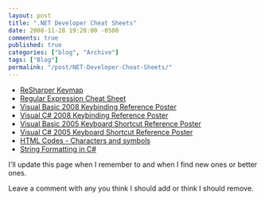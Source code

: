 ```yaml
---
layout: post
title: ".NET Developer Cheat Sheets"
date: 2008-11-28 19:28:00 -0500
comments: true
published: true
categories: ["blog", "Archive"]
tags: ["Blog"]
permalink: "/post/NET-Developer-Cheat-Sheets/"
---
```

<!-- more -->



<ul>
<li><a href="http://www.jetbrains.com/resharper/documentation/ReSharper30DefaultKeymap_2.pdf" target="_blank">ReSharper Keymap</a></li>
<li><a href="http://regexlib.com/CheatSheet.aspx" target="_blank">Regular Expression Cheat Sheet</a></li>
<li><a href="http://www.microsoft.com/downloads/details.aspx?familyid=255b8cf1-f6bd-4b55-bb42-dd1a69315833&amp;displaylang=en" target="_blank">Visual Basic 2008 Keybinding Reference Poster</a></li>
<li><a href="http://www.microsoft.com/downloads/details.aspx?FamilyID=e5f902a8-5bb5-4cc6-907e-472809749973&amp;displaylang=en" target="_blank">Visual C# 2008 Keybinding Reference Poster</a></li>
<li><a href="http://www.microsoft.com/downloads/details.aspx?FamilyID=6bb41456-9378-4746-b502-b4c5f7182203&amp;DisplayLang=en" target="_blank">Visual Basic 2005 Keyboard Shortcut Reference Poster</a></li>
<li><a href="http://www.microsoft.com/downloads/details.aspx?familyid=C15D210D-A926-46A8-A586-31F8A2E576FE&amp;displaylang=en" target="_blank">Visual C# 2005 Keyboard Shortcut Reference Poster</a></li>
<li><a href="http://www.ascii.cl/htmlcodes.htm">HTML Codes - Characters and symbols</a></li>
<li><a href="http://blog.stevex.net/index.php/string-formatting-in-csharp/">String Formatting in C#</a></li>
</ul>
<p>I'll update this page when I remember to and when I find new ones or better ones.</p>
<p>Leave a comment with any you think I should add or think I should remove.</p>
